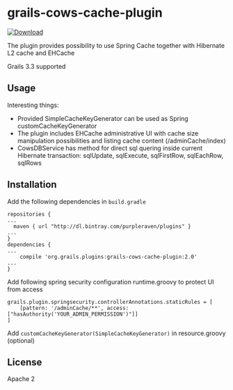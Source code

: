 # grails-cows-cache-plugin
[ ![Download](https://api.bintray.com/packages/purpleraven/plugins/grails-cows-cache-plugin/images/download.svg) ](https://bintray.com/purpleraven/plugins/grails-cows-cache-plugin/_latestVersion)

The plugin provides possibility to use Spring Cache together with Hibernate L2 cache and EHCache 

Grails 3.3 supported 

Usage
-----
Interesting things:
* Provided SimpleCacheKeyGenerator can be used as Spring customCacheKeyGenerator
* The plugin includes EHCache administrative UI with cache size manipulation possibilities and listing cache content (/adminCache/index)
* CowsDBService has method for direct sql quering inside current Hibernate transaction: sqlUpdate, sqlExecute, sqlFirstRow, sqlEachRow, sqlRows
   
      
Installation
------------

Add the following dependencies in `build.gradle`
```
repositories {
...
  maven { url "http://dl.bintray.com/purpleraven/plugins" }
...
}
dependencies {
...
    compile 'org.grails.plugins:grails-cows-cache-plugin:2.0'
...
}
```

      
Add following spring security configuration runtime.groovy to protect UI from access 
```
grails.plugin.springsecurity.controllerAnnotations.staticRules = [
    [pattern: '/adminCache/**', access:["hasAuthority('YOUR_ADMIN_PERMISSION')"]]
]
```

Add `customCacheKeyGenerator(SimpleCacheKeyGenerator)` in resource.groovy (optional)
      
License
-------
Apache 2     